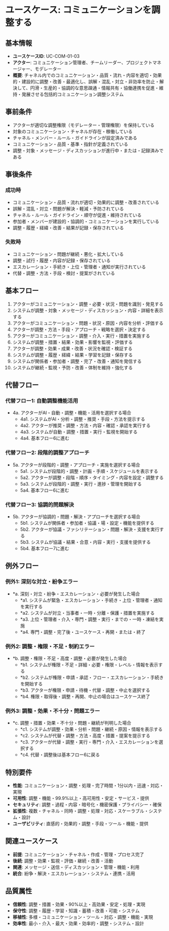 # ユースケース: コミュニケーションを調整する

## 基本情報
- **ユースケースID**: UC-COM-01-03
- **アクター**: コミュニケーション管理者、チームリーダー、プロジェクトマネージャー、モデレーター
- **概要**: チャネル内でのコミュニケーション・品質・流れ・内容を適切・効果的・建設的に調整・改善・最適化し、誤解・混乱・対立・非効率を防止・解決して、円滑・生産的・協調的な意思疎通・情報共有・協働連携を促進・維持・発展させる包括的コミュニケーション調整システム

## 事前条件
- アクターが適切な調整権限（モデレーター・管理権限）を保持している
- 対象のコミュニケーション・チャネルが存在・稼働している
- チャネル・メンバー・ルール・ガイドラインが設定済みである
- コミュニケーション・品質・基準・指針が定義されている
- 調整・対象・メッセージ・ディスカッションが進行中・または・記録済みである

## 事後条件
### 成功時
- コミュニケーション・品質・流れが適切・効果的に調整・改善されている
- 誤解・混乱・対立・問題が解決・軽減・予防されている
- チャネル・ルール・ガイドライン・順守が促進・維持されている
- 参加者・メンバーが建設的・協調的・コミュニケーションを実行している
- 調整・履歴・経緯・改善・結果が記録・保存されている

### 失敗時
- コミュニケーション・問題が継続・悪化・拡大している
- 調整・試行・履歴・内容が記録・保存されている
- エスカレーション・手続き・上位・管理者・通知が実行されている
- 代替・調整・方法・手段・検討・提案がされている

## 基本フロー
1. アクターがコミュニケーション・調整・必要・状況・問題を識別・発見する
2. システムが調整・対象・メッセージ・ディスカッション・内容・詳細を表示する
3. アクターがコミュニケーション・問題・状況・原因・内容を分析・評価する
4. アクターが調整・方法・手段・アプローチ・戦略を選択・決定する
5. アクターがコミュニケーション・調整・介入・実行・措置を実施する
6. システムが調整・措置・結果・効果・影響を監視・評価する
7. アクターが調整・効果・成果・改善・状況を確認・検証する
8. システムが調整・履歴・経緯・結果・学習を記録・保存する
9. システムが関係者・参加者・調整・完了・改善・通知を発信する
10. システムが継続・監視・予防・改善・体制を維持・強化する

## 代替フロー
### 代替フロー1: 自動調整機能活用
- 4a. アクターがAI・自動・調整・機能・活用を選択する場合
  - 4a1. システムがAI・分析・調整・推奨・手段・方法を提示する
  - 4a2. アクターが推奨・調整・方法・内容・確認・承認を実行する
  - 4a3. システムが自動・調整・措置・実行・監視を開始する
  - 4a4. 基本フロー6に進む

### 代替フロー2: 段階的調整アプローチ
- 5a. アクターが段階的・調整・アプローチ・実施を選択する場合
  - 5a1. システムが段階的・調整・計画・手順・スケジュールを表示する
  - 5a2. アクターが調整・段階・順序・タイミング・内容を設定・調整する
  - 5a3. システムが段階的・調整・実行・進捗・管理を開始する
  - 5a4. 基本フロー6に進む

### 代替フロー3: 協調的問題解決
- 5b. アクターが協調的・問題・解決・アプローチを選択する場合
  - 5b1. システムが関係者・参加者・協議・場・設定・機能を提供する
  - 5b2. アクターが協議・ファシリテーション・問題・解決・支援を実行する
  - 5b3. システムが協議・結果・合意・内容・実行・支援を提供する
  - 5b4. 基本フロー7に進む

## 例外フロー
### 例外1: 深刻な対立・紛争エラー
- *a. 深刻・対立・紛争・エスカレーション・必要が発生した場合
  - *a1. システムが緊急・エスカレーション・手続き・上位・管理者・通知を実行する
  - *a2. システムが対立・当事者・一時・分離・保護・措置を実施する
  - *a3. 上位・管理者・介入・専門・調整・実行・までの・一時・凍結を実施
  - *a4. 専門・調整・完了後・ユースケース・再開・または・終了

### 例外2: 調整・権限・不足・制約エラー
- *b. 調整・権限・不足・高度・調整・必要が発生した場合
  - *b1. システムが権限・不足・詳細・必要・権限・レベル・情報を表示する
  - *b2. システムが権限・申請・承認・フロー・エスカレーション・手続きを開始する
  - *b3. アクターが権限・申請・待機・代替・調整・中止を選択する
  - *b4. 権限・取得後・調整・再開、中止の場合はユースケース終了

### 例外3: 調整・効果・不十分・問題エラー
- *c. 調整・措置・効果・不十分・問題・継続が判明した場合
  - *c1. システムが調整・効果・分析・問題・継続・原因・情報を表示する
  - *c2. システムが代替・調整・方法・高度・措置・提案を提示する
  - *c3. アクターが代替・調整・実行・専門・介入・エスカレーションを選択する
  - *c4. 代替・調整後は基本フロー6に戻る

## 特別要件
- **性能**: コミュニケーション・調整・処理・完了時間・1分以内・迅速・対応・実現
- **可用性**: 調整・機能・99.9%以上・高可用性・安定・サービス・提供
- **セキュリティ**: 調整・過程・内容・暗号化・機密保護・プライバシー・確保
- **拡張性**: 複数・チャネル・同時・調整・処理・対応・スケーラブル・システム・設計
- **ユーザビリティ**: 直感的・効果的・調整・手段・ツール・機能・提供

## 関連ユースケース
- **前提**: コミュニケーション・チャネル・作成・管理・プロセス完了
- **後続**: 調整・効果・監視・評価・継続・改善・活動
- **関連**: メッセージ・送信・ディスカッション・管理・機能・利用
- **統合**: 紛争・解決・エスカレーション・システム・連携・活用

## 品質属性
- **信頼性**: 調整・措置・効果・90%以上・高効果・安定・処理・実現
- **保守性**: 調整・履歴・学習・知識・蓄積・改善・可能・システム
- **移植性**: 多様・コミュニケーション・ツール・対応・調整・機能・実現
- **効率性**: 最小・介入・最大・効果・効率的・調整・システム・設計